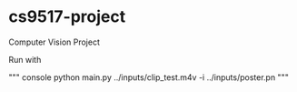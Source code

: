 # cs9517-project
Computer Vision Project

Run with 

""" console
	python main.py ../inputs/clip_test.m4v -i ../inputs/poster.pn
"""